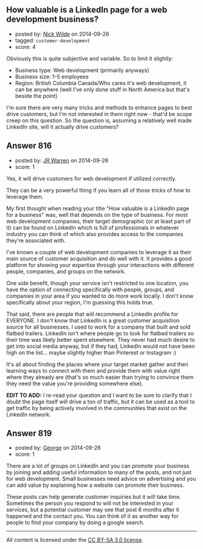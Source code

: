 ## How valuable is a LinkedIn page for a web development business?

- posted by: [Nick Wilde](https://stackexchange.com/users/454046/nick-wilde) on 2014-09-26
- tagged: `customer-development`
- score: 4

Obviously this is quite subjective and variable. So to limit it slightly:

- Business type: Web development (primarily anyways)
- Business size: 1-5 employees
- Region: British Columbia Canada/Who cares it's web development, it can be anywhere (well I've only done stuff in North America but that's beside the point)

I'm sure there are very many tricks and methods to enhance pages to best drive customers, but I'm not interested in them right now - that'd be scope creep on this question. So the question is, assuming a relatively well made LinkedIn site, will it actually drive customers?


## Answer 816

- posted by: [JR Warren](https://stackexchange.com/users/1866317/jr-warren) on 2014-09-26
- score: 1

Yes, it will drive customers for web development if utilized correctly.

They can be a very powerful thing if you learn all of those tricks of how to leverage them.

My first thought when reading your title "How valuable is a LinkedIn page for a business" was, well that depends on the type of business.  For most web development companies, their target demographic (or at least part of it) can be found on LinkedIn which is full of professionals in whatever industry you can think of which also provides access to the companies they're associated with.

I've known a couple of web development companies to leverage it as their main source of customer acquisition and do well with it. It provides a good platform for showing your expertise through your interactions with different people, companies, and groups on the network.

One side benefit, though your service isn't restricted to one location, you have the option of connecting specifically with people, groups, and companies in your area if you wanted to do more work locally. I don't know specifically about your region, I'm guessing this holds true.

That said, there are people that will recommend a LinkedIn profile for EVERYONE. I don't know that LinkedIn is a great customer acquisition source for all businesses. I used to work for a company that built and sold flatbed trailers. LinkedIn isn't where people go to look for flatbed trailers so their time was likely better spent elsewhere. They never had much desire to get into social media anyway, but if they had, LinkedIn would not have been high on the list... maybe slightly higher than Pinterest or Instagram :)

It's all about finding the places where your target market gather and then learning ways to connect with them and provide them with value right where they already are (that's so much easier than trying to convince them they need the value you're providing somewhere else). 

**EDIT TO ADD:**
I re-read your question and I want to be sure to clarify that I doubt the page itself will drive a ton of traffic, but it can be used as a tool to get traffic by being actively involved in the communities that exist on the LinkedIn network.


## Answer 819

- posted by: [George](https://stackexchange.com/users/3516499/george) on 2014-09-26
- score: 1

There are a lot of groups on LinkedIn and you can promote your business by joining and adding useful information to many of the posts, and not just for web development.  Small businesses need advice on advertising and you can add value by explaining how a website can promote their business.

These posts can help generate customer inquiries but it will take time.  Sometimes the person you respond to will not be interested in your services, but a potential customer may see that post 6 months after it happened and the contact you.  You can think of it as another way for people to find your company by doing a google search.



---

All content is licensed under the [CC BY-SA 3.0 license](https://creativecommons.org/licenses/by-sa/3.0/).
